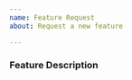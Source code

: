 ```yaml
---
name: Feature Request
about: Request a new feature

---
```


<!-- Have a question? Join #thelounge on freenode. -->
<!-- Make sure to check the existing issues prior to submitting your suggestion. -->

### Feature Description
